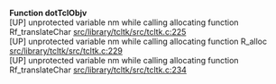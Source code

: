  
__Function dotTclObjv__  
  [UP] unprotected variable nm while calling allocating function Rf_translateChar [src/library/tcltk/src/tcltk.c:225](https://github.com/wch/r-source/blob/f851dd26f8fde26bf39c203a73e6a00dfb34ad10/src/library/tcltk/src/tcltk.c/#L225)  
  [UP] unprotected variable nm while calling allocating function R_alloc [src/library/tcltk/src/tcltk.c:229](https://github.com/wch/r-source/blob/f851dd26f8fde26bf39c203a73e6a00dfb34ad10/src/library/tcltk/src/tcltk.c/#L229)  
  [UP] unprotected variable nm while calling allocating function Rf_translateChar [src/library/tcltk/src/tcltk.c:234](https://github.com/wch/r-source/blob/f851dd26f8fde26bf39c203a73e6a00dfb34ad10/src/library/tcltk/src/tcltk.c/#L234)  

